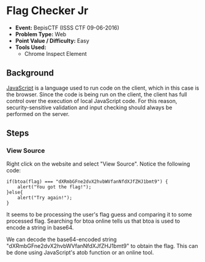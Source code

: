 # Flag Checker Jr
* **Event:** BepisCTF (ISSS CTF 09-06-2016)
* **Problem Type:** Web
* **Point Value / Difficulty:** Easy
* **Tools Used:**
    * Chrome Inspect Element

## Background
[JavaScript](https://en.wikipedia.org/wiki/JavaScript) is a language used to run code on the client, which in this case is the browser. Since the code is being run on the client, the client has full control over the execution of local JavaScript code. For this reason, security-sensitive validation and input checking should always be performed on the server. 

## Steps
### View Source
Right click on the website and select "View Source".
Notice the following code:
```
if(btoa(flag) === "dXRmbGFne2dvX2hvbWVfanNfdXJfZHJ1bmt9") {
    alert("You got the flag!");
}else{
    alert("Try again!");
}
```
It seems to be processing the user's flag guess and comparing it to some processed flag. Searching for btoa online tells us that btoa is used to encode a string in base64. 

We can decode the base64-encoded string "dXRmbGFne2dvX2hvbWVfanNfdXJfZHJ1bmt9" to obtain the flag. This can be done using JavaScript's atob function or an online tool. 
